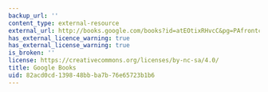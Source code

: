 ```yaml
---
backup_url: ''
content_type: external-resource
external_url: http://books.google.com/books?id=atEOtixRHvcC&pg=PAfrontcover
has_external_licence_warning: true
has_external_license_warning: true
is_broken: ''
license: https://creativecommons.org/licenses/by-nc-sa/4.0/
title: Google Books
uid: 82acd0cd-1398-48bb-ba7b-76e65723b1b6
---
```

